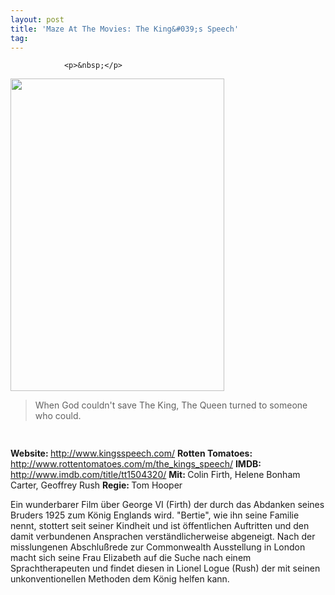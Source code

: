 ```yaml
---
layout: post
title: 'Maze At The Movies: The King&#039;s Speech'
tag: 
---
```



                <p>&nbsp;</p>
<img class="alignnone size-full wp-image-7107" title="the_kings_speech_poster" src="/uploads/2011/03/the_kings_speech_poster.jpg" alt="" width="342" height="500" />
<blockquote>When God couldn't save The King, The Queen turned to someone who could.</blockquote>
<img class="alignnone size-full wp-image-5898" title="movie_review_4stars" src="/uploads/2010/02/movie_review_4stars.png" alt="" width="75" height="15" />
<p><strong> Website: </strong><a href="http://www.kingsspeech.com/"><a href="http://www.kingsspeech.com/">http://www.kingsspeech.com/</a></a>
<strong>Rotten Tomatoes: </strong><a href="http://www.rottentomatoes.com/m/the_kings_speech/"><a href="http://www.rottentomatoes.com/m/the_kings_speech/">http://www.rottentomatoes.com/m/the_kings_speech/</a></a>
<strong>IMDB: </strong><a href="http://www.imdb.com/title/tt1504320/"><a href="http://www.imdb.com/title/tt1504320/">http://www.imdb.com/title/tt1504320/</a></a>
<strong>Mit: </strong>Colin Firth, Helene Bonham Carter, Geoffrey Rush
<strong>Regie: </strong>Tom Hooper</p>
<p>Ein wunderbarer Film über George VI (Firth) der durch das Abdanken seines Bruders 1925 zum König Englands wird. &quot;Bertie&quot;, wie ihn seine Familie nennt, stottert seit seiner Kindheit und ist öffentlichen Auftritten und den damit verbundenen Ansprachen verständlicherweise abgeneigt. Nach der misslungenen Abschlußrede zur Commonwealth Ausstellung in London macht sich seine Frau Elizabeth auf die Suche nach einem Sprachtherapeuten und findet diesen in Lionel Logue (Rush) der mit seinen unkonventionellen Methoden dem König helfen kann.</p>
            
